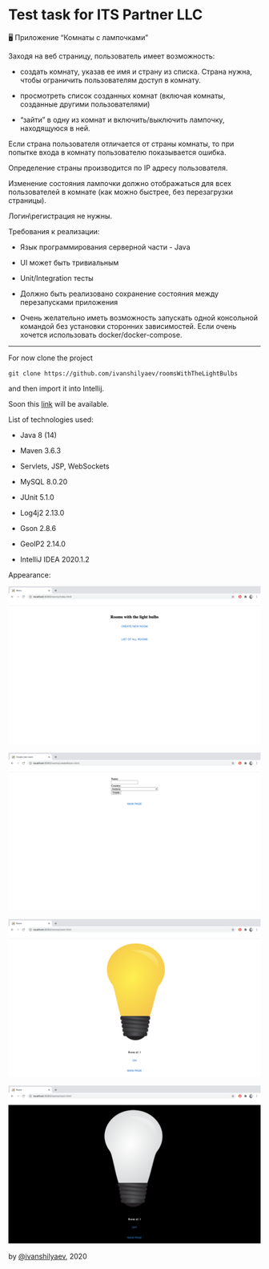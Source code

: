 
# Test task for ITS Partner LLC

🖥 Приложение “Комнаты с лампочками”

Заходя на веб страницу, пользователь имеет возможность:

- создать комнату, указав ее имя и страну из списка. Страна нужна, чтобы ограничить пользователям доступ в комнату.

- просмотреть список созданных комнат (включая комнаты, созданные другими пользователями)

- “зайти” в одну из комнат и включить/выключить лампочку, находящуюся в ней.

Если страна пользователя отличается от страны комнаты, то при попытке входа в комнату пользователю показывается ошибка.

Определение страны производится по IP адресу пользователя.

Изменение состояния лампочки должно отображаться для всех пользователей в комнате (как можно быстрее, без перезагрузки страницы).

Логин\регистрация не нужны.

Требования к реализации:

- Язык программирования серверной части - Java

- UI может быть тривиальным

- Unit/Integration тесты

- Должно быть реализовано сохранение состояния между перезапусками приложения

- Очень желательно иметь возможность запускать одной консольной командой без установки сторонних зависимостей. Если очень хочется использовать docker/docker-compose.

---

For now clone the project
```
git clone https://github.com/ivanshilyaev/roomsWithTheLightBulbs
```

and then import it into Intellij.

Soon this [link](https://rooms-with-the-light-bulbs.herokuapp.com/) will be available.

List of technologies used:

- Java 8 (14)

- Maven 3.6.3

- Servlets, JSP, WebSockets

- MySQL 8.0.20

- JUnit 5.1.0

- Log4j2 2.13.0

- Gson 2.8.6

-  GeoIP2 2.14.0

- IntelliJ IDEA 2020.1.2

Appearance:

![](img/1.png)

![](img/2.png)

![](img/3.png)

![](img/4.png)

by [@ivanshilyaev](https://github.com/ivanshilyaev), 2020
